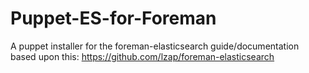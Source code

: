 # Puppet-ES-for-Foreman
A puppet installer for the foreman-elasticsearch guide/documentation based upon this: https://github.com/lzap/foreman-elasticsearch

